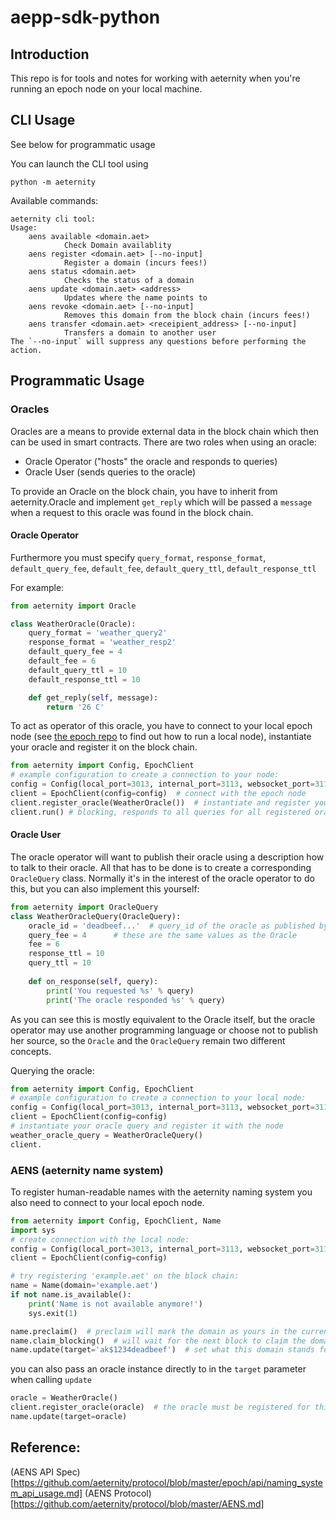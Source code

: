 # aepp-sdk-python

## Introduction

This repo is for tools and notes for working with aeternity when you're running
an epoch node on your local machine.

## CLI Usage

See below for programmatic usage

You can launch the CLI tool using
```
python -m aeternity
```

Available commands:
```
aeternity cli tool:
Usage:
    aens available <domain.aet>
            Check Domain availablity
    aens register <domain.aet> [--no-input]
            Register a domain (incurs fees!)
    aens status <domain.aet>
            Checks the status of a domain
    aens update <domain.aet> <address>
            Updates where the name points to
    aens revoke <domain.aet> [--no-input]
            Removes this domain from the block chain (incurs fees!)
    aens transfer <domain.aet> <receipient_address> [--no-input]
            Transfers a domain to another user
The `--no-input` will suppress any questions before performing the action.

```

## Programmatic Usage

### Oracles

Oracles are a means to provide external data in the block chain which then
can be used in smart contracts. There are two roles when using an oracle:

 - Oracle Operator ("hosts" the oracle and responds to queries)
 - Oracle User (sends queries to the oracle)

To provide an Oracle on the block chain, you have to inherit from aeternity.Oracle
and implement `get_reply` which will be passed a `message` when a request to
this oracle was found in the block chain.

#### Oracle Operator

Furthermore you must specify `query_format`, `response_format`,
`default_query_fee`, `default_fee`, `default_query_ttl`, `default_response_ttl`

For example:
```python
from aeternity import Oracle

class WeatherOracle(Oracle):
    query_format = 'weather_query2'
    response_format = 'weather_resp2'
    default_query_fee = 4
    default_fee = 6
    default_query_ttl = 10
    default_response_ttl = 10

    def get_reply(self, message):
        return '26 C'
```

To act as operator of this oracle, you have to connect to your local epoch node
(see [the epoch repo](https://github.com/aeternity/epoch) to find out how to run
a local node), instantiate your oracle and register it on the block chain.

```python
from aeternity import Config, EpochClient
# example configuration to create a connection to your node:
config = Config(local_port=3013, internal_port=3113, websocket_port=3114)
client = EpochClient(config=config)  # connect with the epoch node
client.register_oracle(WeatherOracle())  # instantiate and register your oracle
client.run() # blocking, responds to all queries for all registered oracles
```

#### Oracle User

The oracle operator will want to publish their oracle using a description how
to talk to their oracle. All that has to be done is to create a corresponding
`OracleQuery` class. Normally it's in the interest of the oracle operator to do
this, but you can also implement this yourself:

```python
from aeternity import OracleQuery
class WeatherOracleQuery(OracleQuery):
    oracle_id = 'deadbeef...'  # query_id of the oracle as published by the operator
    query_fee = 4      # these are the same values as the Oracle
    fee = 6
    response_ttl = 10
    query_ttl = 10
    
    def on_response(self, query):
        print('You requested %s' % query)
        print('The oracle responded %s' % query)
```

As you can see this is mostly equivalent to the Oracle itself, but the oracle
operator may use another programming language or choose not to publish her
source, so the `Oracle` and the `OracleQuery` remain two different concepts.

Querying the oracle:

```python
from aeternity import Config, EpochClient
# example configuration to create a connection to your local node:
config = Config(local_port=3013, internal_port=3113, websocket_port=3114)
client = EpochClient(config=config)
# instantiate your oracle query and register it with the node
weather_oracle_query = WeatherOracleQuery()
client.
``` 



### AENS (aeternity name system)

To register human-readable names with the aeternity naming system you also need
to connect to your local epoch node.

```python
from aeternity import Config, EpochClient, Name
import sys
# create connection with the local node:
config = Config(local_port=3013, internal_port=3113, websocket_port=3114)
client = EpochClient(config=config)

# try registering 'example.aet' on the block chain:
name = Name(domain='example.aet')
if not name.is_available():
    print('Name is not available anymore!')
    sys.exit(1)

name.preclaim()  # preclaim will mark the domain as yours in the current block
name.claim_blocking()  # will wait for the next block to claim the domain
name.update(target='ak$1234deadbeef')  # set what this domain stands for
```
you can also pass an oracle instance directly to in the `target` parameter
when calling `update`

```python
oracle = WeatherOracle()
client.register_oracle(oracle)  # the oracle must be registered for this to work
name.update(target=oracle)
```

## Reference:

(AENS API Spec)[https://github.com/aeternity/protocol/blob/master/epoch/api/naming_system_api_usage.md]
(AENS Protocol)[https://github.com/aeternity/protocol/blob/master/AENS.md]


